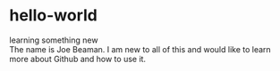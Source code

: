 # hello-world
learning something new <br>
The name is Joe Beaman. I am new to all of this and would like to learn more about Github and how to use it.
